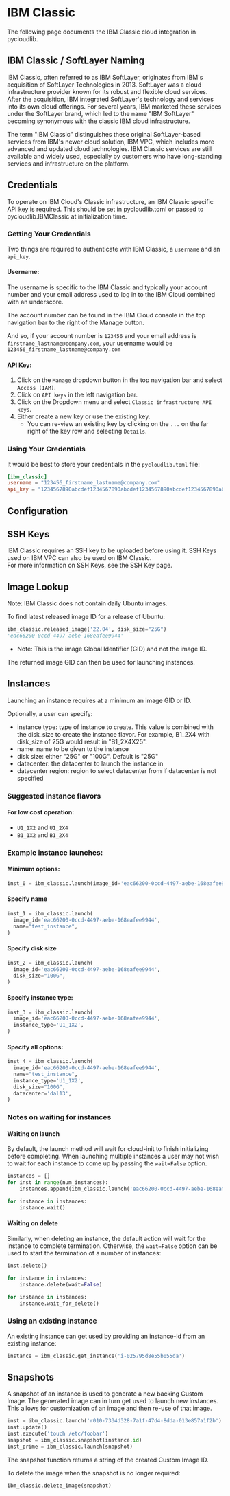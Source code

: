 # IBM Classic

The following page documents the IBM Classic cloud integration in pycloudlib.

## IBM Classic / SoftLayer Naming

IBM Classic, often referred to as IBM SoftLayer, originates from IBM's acquisition of SoftLayer Technologies in 2013. SoftLayer was a cloud infrastructure provider known for its robust and flexible cloud services. After the acquisition, IBM integrated SoftLayer's technology and services into its own cloud offerings. For several years, IBM marketed these services under the SoftLayer brand, which led to the name "IBM SoftLayer" becoming synonymous with the classic IBM cloud infrastructure.

The term "IBM Classic" distinguishes these original SoftLayer-based services from IBM's newer cloud
solution, IBM VPC, which includes more advanced and updated cloud technologies. 
IBM Classic services are still available and widely used, especially by customers who have
long-standing services and infrastructure on the platform.

## Credentials

To operate on IBM Cloud's Classic infrastructure, an IBM Classic specific API key is required. 
This should be set in pycloudlib.toml or passed to pycloudlib.IBMClassic at initialization time.

### Getting Your Credentials

Two things are required to authenticate with IBM Classic, a `username` and an `api_key`.

#### Username:

The username is specific to the IBM Classic and typically your account number and your email address
used to log in to the IBM Cloud combined with an underscore.  

The account number can be found in the IBM Cloud console in the top navigation bar 
to the right of the Manage button.  

And so, if your account number is `123456` and your email address is `firstname_lastname@company.com`,
your username would be `123456_firstname_lastname@company.com`

#### API Key:

 1. Click on the `Manage` dropdown button in the top navigation bar and select `Access (IAM)`. 
 2. Click on `API keys` in the left navigation bar. 
 3. Click on the Dropdown menu and select `Classic infrastructure API keys`.
 4. Either create a new key or use the existing key. 
    - You can re-view an existing key by clicking on the `...` on the far right of the key row and selecting `Details`.

### Using Your Credentials

It would be best to store your credentials in the `pycloudlib.toml` file:
  
```toml
[ibm_classic]
username = "123456_firstname_lastname@company.com"
api_key = "1234567890abcdef1234567890abcdef1234567890abcdef1234567890abcdef"
```

## Configuration

## SSH Keys

IBM Classic requires an SSH key to be uploaded before using it. 
SSH Keys used on IBM VPC can also be used on IBM Classic.  
For more information on SSH Keys, see the SSH Key page.

## Image Lookup

Note: IBM Classic does not contain daily Ubuntu images.

To find latest released image ID for a release of Ubuntu:

```python
ibm_classic.released_image('22.04', disk_size="25G")
'eac66200-0ccd-4497-aebe-168eafee9944'
```
* Note: This is the image Global Identifier (GID) and not the image ID. 

The returned image GID can then be used for launching instances.

## Instances

Launching an instance requires at a minimum an image GID or ID.

Optionally, a user can specify:
- instance type: type of instance to create. This value is
  combined with the disk_size to create the instance flavor. For
  example, B1_2X4 with disk_size of 25G would result in "B1_2X4X25".
- name: name to be given to the instance
- disk size: either "25G" or "100G". Default is "25G"
- datacenter: the datacenter to launch the instance in
- datacenter region: region to select datacenter from if datacenter is not specified

### Suggested instance flavors

#### For low cost operation:
- `U1_1X2` and `U1_2X4` 
- `B1_1X2` and `B1_2X4` 

### Example instance launches:

#### Minimum options:
```python
inst_0 = ibm_classic.launch(image_id='eac66200-0ccd-4497-aebe-168eafee9944')
```

#### Specify name
```python
inst_1 = ibm_classic.launch(
  image_id='eac66200-0ccd-4497-aebe-168eafee9944',
  name="test_instance",
)
```

#### Specify disk size
```python
inst_2 = ibm_classic.launch(
  image_id='eac66200-0ccd-4497-aebe-168eafee9944',
  disk_size="100G",
)
```

#### Specify instance type:
```python
inst_3 = ibm_classic.launch(
  image_id='eac66200-0ccd-4497-aebe-168eafee9944',
  instance_type='U1_1X2',
)
```

#### Specify all options:
```python
inst_4 = ibm_classic.launch(
  image_id='eac66200-0ccd-4497-aebe-168eafee9944',
  name="test_instance",
  instance_type='U1_1X2',
  disk_size="100G",
  datacenter='dal13',
)
```
### Notes on waiting for instances

#### Waiting on launch
By default, the launch method will wait for cloud-init to finish initializing before completing. When launching multiple instances a user may not wish to wait for each instance to come up by passing the `wait=False` option.

```python
instances = []
for inst in range(num_instances):
    instances.append(ibm_classic.launch('eac66200-0ccd-4497-aebe-168eafee9944', wait=False))

for instance in instances:
    instance.wait()
```

#### Waiting on delete
Similarly, when deleting an instance, the default action will wait for the instance to complete termination. Otherwise, the `wait=False` option can be used to start the termination of a number of instances:

```python
inst.delete()

for instance in instances:
    instance.delete(wait=False)

for instance in instances:
    instance.wait_for_delete()
```

### Using an existing instance

An existing instance can get used by providing an instance-id from an existing instance:

```python
instance = ibm_classic.get_instance('i-025795d8e55b055da')
```

## Snapshots

A snapshot of an instance is used to generate a new backing Custom Image. The generated image can in turn get used to launch new instances. This allows for customization of an image and then re-use of that image.

```python
inst = ibm_classic.launch('r010-7334d328-7a1f-47d4-8dda-013e857a1f2b')
inst.update()
inst.execute('touch /etc/foobar')
snapshot = ibm_classic.snapshot(instance.id)
inst_prime = ibm_classic.launch(snapshot)
```

The snapshot function returns a string of the created Custom Image ID.

To delete the image when the snapshot is no longer required:

```python
ibm_classic.delete_image(snapshot)
```


